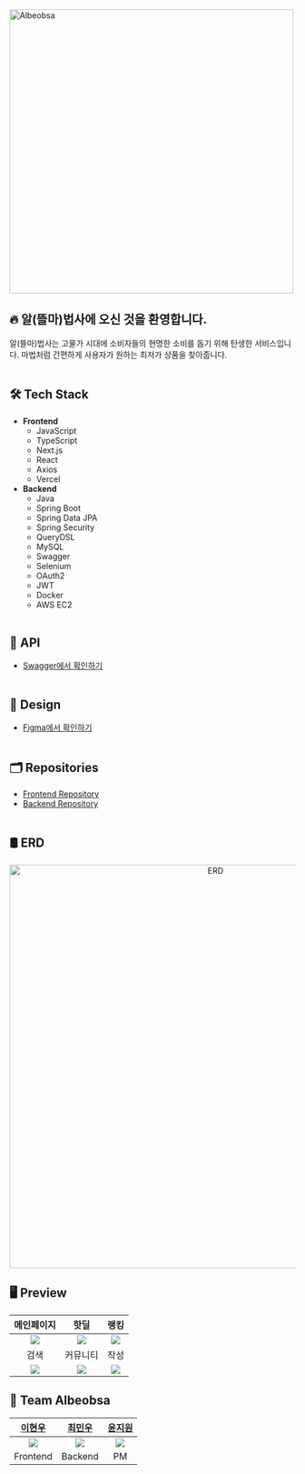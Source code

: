 <a href="https://albeobsa-front.vercel.app" target="_blank">
  <img width="500" alt="Albeobsa" src="https://github.com/user-attachments/assets/060052c6-1e31-40d6-acf4-a75579eb6e09">
<a>

## 🔥 알(뜰마)법사에 오신 것을 환영합니다.
알(뜰마)법사는 고물가 시대에 소비자들의 현명한 소비를 돕기 위해 탄생한 서비스입니다. 마법처럼 간편하게 사용자가 원하는 최저가 상품을 찾아줍니다.
<br/><br/>

## 🛠 Tech Stack
* **Frontend**
  * JavaScript
  * TypeScript
  * Next.js
  * React
  * Axios
  * Vercel
* **Backend**
  * Java
  * Spring Boot
  * Spring Data JPA
  * Spring Security
  * QueryDSL
  * MySQL
  * Swagger
  * Selenium
  * OAuth2
  * JWT
  * Docker
  * AWS EC2
<br/><br/>

## 📱 API
* [Swagger에서 확인하기](https://albeobsa.duckdns.org/swagger-ui/index.html)
<br/><br/>

## 🎨 Design
* [Figma에서 확인하기](https://www.figma.com/file/uFcTbGO4poLZEG6Pg2whdP/SkhuMeet?node-id=0%3A1&t=PbaEyAmnjC1wKWQS-1)
<br/><br/>

## 🗂 Repositories
* [Frontend Repository](https://github.com/jijijig/albeobsa-Front)
* [Backend Repository](https://github.com/jijijig/Albeobsa-Backend)
<br/><br/>

## 🛢 ERD
<div align="center">
  <img width="710" alt="ERD" src="https://github.com/user-attachments/assets/5d7bde23-6eff-4700-878f-65bbe7edb59d">
</div>

## 🖥️ Preview
|메인페이지|핫딜|랭킹|
|:---:|:---:|:---:|
|<img src="https://github.com/user-attachments/assets/c7de02a6-0329-4e23-8843-addb34d2eee7">|<img src="https://github.com/user-attachments/assets/75f59038-71fa-4dc6-a5eb-a29f6085a5e7">|<img src="https://github.com/user-attachments/assets/d74555c3-429a-458d-b9cd-3eebf1694dc7">|
|검색|커뮤니티|작성|
|<img src="https://github.com/user-attachments/assets/6e0b36e8-c512-415c-a41c-59efdde7b01d">|<img src="https://github.com/user-attachments/assets/43d07b8f-2d6e-4ef1-95c4-ef486a43522a">|<img src="https://github.com/user-attachments/assets/d341cbf1-bcc4-48f3-adf3-1613283a5d9f">|


## 🤝 Team Albeobsa
|[이현우](https://github.com/LeeHueeng)|[최민우](https://github.com/chaiminwoo0223)|[윤지원](https://github.com/jw0613)|
|:---:|:---:|:---:|
|<img src="https://github.com/LeeHueeng.png">|<img src="https://github.com/chaiminwoo0223.png">|<img src="https://github.com/jw0613.png">|
|Frontend|Backend|PM|
